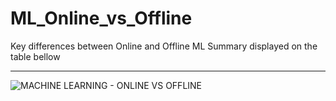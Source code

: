 # ML_Online_vs_Offline
Key differences between Online and Offline ML
Summary displayed on the table bellow
- - - 
![MACHINE LEARNING - ONLINE VS OFFLINE](https://user-images.githubusercontent.com/103325802/165170416-6cbfcb5d-54d0-433f-9ea2-29a44c7dbccb.png)

